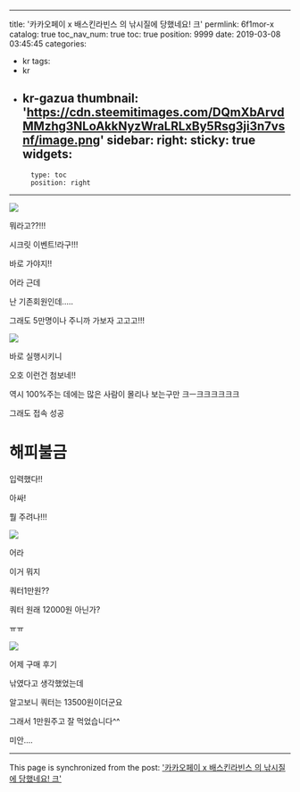 
---
title: '카카오페이 x 배스킨라빈스 의 낚시질에 당했네요! 크'
permlink: 6f1mor-x
catalog: true
toc_nav_num: true
toc: true
position: 9999
date: 2019-03-08 03:45:45
categories:
- kr
tags:
- kr
- kr-gazua
thumbnail: 'https://cdn.steemitimages.com/DQmXbArvdMMzhg3NLoAkkNyzWraLRLxBy5Rsg3ji3n7vsnf/image.png'
sidebar:
    right:
        sticky: true
widgets:
    -
        type: toc
        position: right
---


![](https://cdn.steemitimages.com/DQmXbArvdMMzhg3NLoAkkNyzWraLRLxBy5Rsg3ji3n7vsnf/image.png)

뭐라고??!!!

시크릿 이벤트!라구!!!

바로 가야지!!

어라 근데 

난 기존회원인데.....

그래도 5만명이나 주니까 가보자 고고고!!!

![](https://cdn.steemitimages.com/DQmei29bCEfbCVKVW5hY55A7ZeXC6Rpo3LaxKXNVz3QfxbK/image.png)

바로 실행시키니 

오호 이런건 첨보네!!

역시 100%주는 데에는 많은 사람이 몰리나 보는구만 크ㅡ크크크크크크


그래도 접속 성공

# 해피불금

입력했다!!

아싸!

뭘 주려나!!!


![](https://cdn.steemitimages.com/DQmZyTLTm2ijFM8iZrggw9YdetNNfA6pySqq3SSVxNpK4Xu/image.png)

어라

이거 뭐지

쿼터1만원??

쿼터 원래 12000원 아닌가?

ㅠㅠ

![](https://cdn.steemitimages.com/DQmdooWk47rRZ5ndyUGMEgZXPyRiHeXyJRmVhdJYL1qS9Xs/image.png)



어제 구매 후기

낚였다고 생각했었는데

알고보니 쿼터는 13500원이더군요

그래서 1만원주고 잘 먹었습니다^^

미안....

- - -

This page is synchronized from the post: ['카카오페이 x 배스킨라빈스 의 낚시질에 당했네요! 크'](https://steemit.com/@virus707/6f1mor-x)
